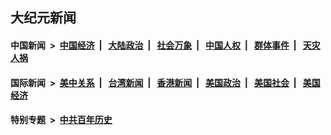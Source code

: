 ## 大纪元新闻

#### 中国新闻 &nbsp;>&nbsp; [中国经济](indexes/ncid283/README.md?06010845) &nbsp;| &nbsp; [大陆政治](indexes/ncid277/README.md?06010845) &nbsp;| &nbsp; [社会万象](indexes/ncid282/README.md?06010845) &nbsp;| &nbsp; [中国人权](indexes/ncid278/README.md?06010845) &nbsp;| &nbsp; [群体事件](indexes/ncid279/README.md?06010845) &nbsp;| &nbsp; [天灾人祸](indexes/ncid280/README.md?06010845)

#### 国际新闻 &nbsp;>&nbsp; [美中关系](indexes/nf1412576/README.md?06010845) &nbsp;| &nbsp; [台湾新闻](indexes/ncid1349361/README.md?06010845) &nbsp;| &nbsp; [香港新闻](indexes/ncid1349362/README.md?06010845) &nbsp;| &nbsp; [美国政治](indexes/ncid1078159/README.md?06010845) &nbsp;| &nbsp; [美国社会](indexes/ncid1078160/README.md?06010845) &nbsp;| &nbsp; [美国经济](indexes/ncid1078158/README.md?06010845)

#### 特别专题 &nbsp;>&nbsp; [中共百年历史](https://github.com/epoch-news/epoch-special/blob/master/README.md?06010845)  

